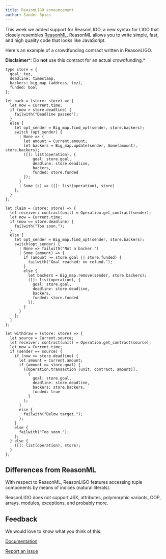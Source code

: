 ```yaml
---
title: ReasonLIGO announcement
author: Sander Spies
---
```


This week we added support for ReasonLIGO, a new syntax for LIGO that closely resembles [ReasonML](https://reasonml.github.io). ReasonML allows you to write simple, fast, and high quality code that looks like JavaScript.

Here's an example of a crowdfunding contract written in ReasonLIGO. 

**Disclaimer***: Do **not** use this contract for an actual crowdfunding.*
```reasonligo
type store = {
  goal: tez,
  deadline: timestamp,
  backers: big_map (address, tez),
  funded: bool
};

let back = (store: store) => {
  let now = Current.time;
  if (now > store.deadline) {
    failwith("Deadline passed");
  } 
  else {
    let opt_sender = Big_map.find_opt(sender, store.backers);
    switch (opt_sender) {
      | None => {
        let amount = Current.amount;
        let backers = Big_map.update(sender, Some(amount), store.backers);
        ([]: list(operation), {
            goal: store.goal,
            deadline: store.deadline,
            backers,
            funded: store.funded
        });
      }
      | Some (s) => ([]: list(operation), store)
    };
  } 
};

let claim = (store: store) => {
  let receiver: contract(unit) = Operation.get_contract(sender);
  let now = Current.time;
  if (now <= store.deadline) {
    failwith("Too soon.");
  }
  else {
    let opt_sender = Big_map.find_opt(sender, store.backers);
    switch(opt_sender) {
      | None => failwith("Not a backer.")
      | Some (amount) => {
        if (amount >= store.goal || store.funded) {
          failwith("Goal reached: no refund.");
        }
        else {
          let backers = Big_map.remove(sender, store.backers);
          ([]: list(operation), {
            goal: store.goal,
            deadline: store.deadline,
            backers,
            funded: store.funded
          });
        }
      }
    };
  }
};

let withdraw = (store: store) => {
  let source = Current.source;
  let receiver: contract(unit) = Operation.get_contract(source);
  let now = Current.time;
  if (sender == source) {
    if (now >= store.deadline) {
      let amount = Current.amount;
      if (amount >= store.goal) {
        ([Operation.transaction (unit, contract, amount)], 
          {
            goal: store.goal,
            deadline: store.deadline,
            backers: store.backers,
            funded: true
          }
        );
      }
      else {
        failwith("Below target.");
      };
    }
    else {
      failwith("Too soon.");
    };
  } else {
    ([]: list(operation), store);
  }
};
```

## Differences from ReasonML

With respect to ReasonML, ReasonLIGO features accessing tuple components by means of indices (natural literals).

ReasonLIGO does not support JSX, attributes, polymorphic variants, OOP, arrays, modules, exceptions, and probably more.

## Feedback

We would love to know what you think of this.

[Documentation](https://ligolang.org/)

[Report an issue](https://gitlab.com/ligolang/ligo/issues/new?issue%5Bassignee_id%5D=&issue%5Bmilestone_id%5D=)